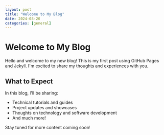 ```yaml
---
layout: post
title: "Welcome to My Blog"
date: 2024-03-20
categories: [general]
---
```


# Welcome to My Blog

Hello and welcome to my new blog! This is my first post using GitHub Pages and Jekyll. I'm excited to share my thoughts and experiences with you.

## What to Expect

In this blog, I'll be sharing:
- Technical tutorials and guides
- Project updates and showcases
- Thoughts on technology and software development
- And much more!

Stay tuned for more content coming soon! 